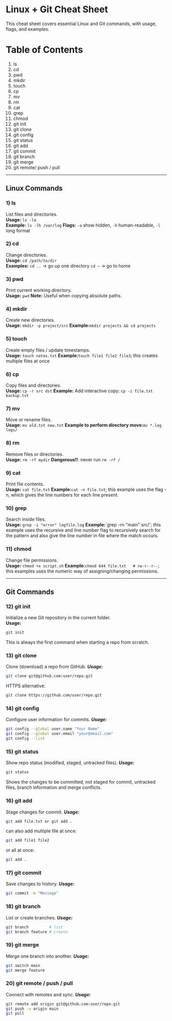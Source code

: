 # Linux + Git Cheat Sheet

This cheat sheet covers essential Linux and Git commands, with usage, flags, and examples.  

# Table of Contents
1. ls
2. cd
3. pwd
4. mkdir
5. touch
6. cp
7. mv
8. rm
9. cat
10. grep
11. chmod
12. git init
13. git clone
14. git config
15. git status
16. git add
17. git commit
18. git branch
19. git merge
20. git remote/ push / pull

---

## Linux Commands

### 1) ls
List files and directories.  
**Usage:** `ls -la`  
**Example:** `ls -lh /var/log`
**Flags:** `-a` show hidden, `-h` human-readable, `-l` long format

### 2) cd
Change directories.  
**Usage:** `cd /path/to/dir`  
**Examples:**
`cd ..` → go up one directory
`cd ~` → go to home

### 3) pwd
Print current working directory.  
**Usage:** `pwd`
**Note:** Useful when copying absolute paths.

### 4) mkdir
Create new directories.  
**Usage:** `mkdir -p project/src`
**Example:**`mkdir projects && cd projects`


### 5) touch
Create empty files / update timestamps.  
**Usage:** `touch notes.txt`
**Example:**`touch file1 file2 file3`; this creates multiple files at once

### 6) cp
Copy files and directories.  
**Usage:** `cp -r src dst`
**Example:**
Add interactive copy: `cp -i file.txt backup.txt`

### 7) mv
Move or rename files.  
**Usage:** `mv old.txt new.txt`
**Example to perform directory move:**`mv *.log logs/`

### 8) rm
Remove files or directories.  
**Usage:** `rm -rf mydir`
**Dangerous!!**: never run `rm -rf /`

### 9) cat
Print file contents.  
**Usage:** `cat file.txt`
**Example:**`cat -n file.txt`; this example uses the flag -n, which gives the line numbers for each line present.

### 10) grep
Search inside files.  
**Usage:** `grep -i "error" logfile.log`
**Example:**`grep -rn "main" src/'; this example uses the recursive and line number flag to recursively search for the pattern and also give the line number in file where the match occurs. 

### 11) chmod
Change file permissions.  
**Usage:** `chmod +x script.sh`
**Example:**`chmod 644 file.txt   # rw-r--r--`; this examples uses the numeric way of assigning/changing permissions.
 
---

## Git Commands

### 12) git init
Initialize a new Git repository in the current folder.  
**Usage:**  
```bash
git init
```
This is always the first command when starting a repo from scratch.

### 13) git clone
Clone (download) a repo from GitHub.
***Usage:***
```bash
git clone git@github.com:user/repo.git
```
HTTPS alternative:
```bash
git clone https://github.com/user/repo.git
```

### 14) git config
Configure user information for commits.
***Usage:***
```bash
git config --global user.name "Your Name"
git config --global user.email "your@email.com"
git config --list
```

### 15) git status
Show repo status (modified, staged, untracked files).
***Usage:***
```bash
git status
```
Shows the changes to be committed, not staged for commit, untracked files, branch information and merge conflicts.

### 16) git add
Stage changes for commit.
***Usage:***
```bash
git add file.txt or git add .
```
can also add multiple file at once:
```bash
git add file1 file2
```
or all at once:
```bash
git add .
```

### 17) git commit
Save changes to history.
***Usage:***
```bash
git commit -m "Message"
```

### 18) git branch
List or create branches.
***Usage:***
```bash
git branch         # list
git branch feature # create
```

### 19) git merge
Merge one branch into another.
***Usage:***
```bash
git switch main
git merge feature
```

### 20) git remote / push / pull
Connect with remotes and sync.
***Usage:***
```bash
git remote add origin git@github.com:user/repo.git
git push -u origin main
git pull
```
